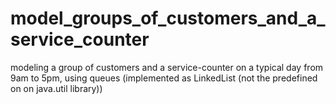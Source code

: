 # model_groups_of_customers_and_a_service_counter
modeling a group of customers and a service-counter on a typical day from 9am to 5pm, using queues (implemented as LinkedList (not the predefined on on java.util library)) 
